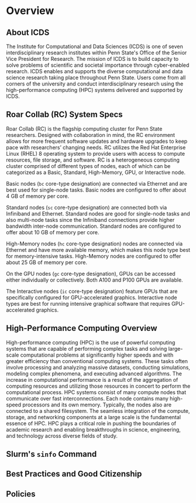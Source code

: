 
# Overview




## About ICDS

The Institute for Computational and Data Sciences (ICDS) is one of seven interdisciplinary research institutes within Penn State's Office of the Senior Vice President for Research. The mission of ICDS is to build capacity to solve problems of scientific and societal importance through cyber-enabled research. ICDS enables and supports the diverse computational and data science research taking place throughout Penn State. Users come from all corners of the university and conduct interdisciplinary research using the high-performance computing (HPC) systems delivered and supported by ICDS.


## Roar Collab (RC) System Specs

Roar Collab (RC) is the flagship computing cluster for Penn State researchers. Designed with collaboration in mind, the RC environment allows for more frequent software updates and hardware upgrades to keep pace with researchers’ changing needs. RC utilizes the Red Hat Enterprise Linux (RHEL) 8 operating system to provide users with access to compute resources, file storage, and software. RC is a heterogeneous computing cluster comprised of different types of nodes, each of which can be categorized as a Basic, Standard, High-Memory, GPU, or Interactive node.

Basic nodes (`bc` core-type designation) are connected via Ethernet and are best used for single-node tasks. Basic nodes are configured to offer about 4 GB of memory per core.

Standard nodes (`sc` core-type designation) are connected both via Infiniband and Ethernet. Standard nodes are good for single-node tasks and also multi-node tasks since the Infiniband connections provide higher bandwidth inter-node communication. Standard nodes are configured to offer about 10 GB of memory per core.

High-Memory nodes (`hc` core-type designation) nodes are connected via Ethernet and have more available memory, which makes this node type best for memory-intensive tasks. High-Memory nodes are configured to offer about 25 GB of memory per core.

On the GPU nodes (`gc` core-type designation), GPUs can be accessed either individually or collectively. Both A100 and P100 GPUs are available.

The Interactive nodes (`ic` core-type designation) feature GPUs that are specifically configured for GPU-accelerated graphics. Interactive node types are best for running intensive graphical software that requires GPU-accelerated graphics.


## High-Performance Computing Overview

High-performance computing (HPC) is the use of powerful computing systems that are capable of performing complex tasks and solving large-scale computational problems at significantly higher speeds and with greater efficiency than conventional computing systems. These tasks often involve processing and analyzing massive datasets, conducting simulations, modeling complex phenomena, and executing advanced algorithms. The increase in computational performance is a result of the aggregation of computing resources and utilizing those resources in concert to perform the computational process. HPC systems consist of many compute nodes that communicate over fast interconnections. Each node contains many high-speed processors and its own memory. Typically, the nodes also are connected to a shared filesystem. The seamless integration of the compute, storage, and networking components at a large scale is the fundamental essence of HPC. HPC plays a critical role in pushing the boundaries of academic research and enabling breakthroughs in science, engineering, and technology across diverse fields of study.


## Slurm's `sinfo` Command




## Best Practices and Good Citizenship




## Policies



